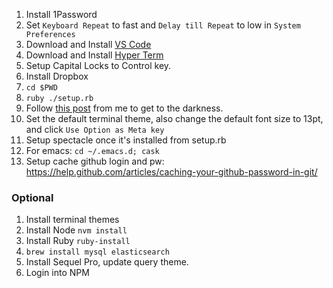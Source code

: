 1. Install 1Password
1. Set `Keyboard Repeat` to fast and `Delay till Repeat` to low in `System Preferences`
1. Download and Install [VS Code](https://code.visualstudio.com/docs?dv=osx)
1. Download and Install [Hyper Term](https://hyper.is/)
1. Setup Capital Locks to Control key.
1. Install Dropbox
1. `cd $PWD`
1. `ruby ./setup.rb`
1. Follow [this post](https://medium.com/@randomor/dive-into-dark-with-os-x-b50ac332f719#.qzq8omoqo) from me to get to the darkness.
1. Set the default terminal theme, also change the default font size to 13pt, and click `Use Option as Meta key`
1. Setup spectacle once it's installed from setup.rb
1. For emacs: `cd ~/.emacs.d; cask`
1. Setup cache github login and pw: https://help.github.com/articles/caching-your-github-password-in-git/


### Optional
1. Install terminal themes
1. Install Node `nvm install`
1. Install Ruby `ruby-install`
1. `brew install mysql elasticsearch`
1. Install Sequel Pro, update query theme.
1. Login into NPM